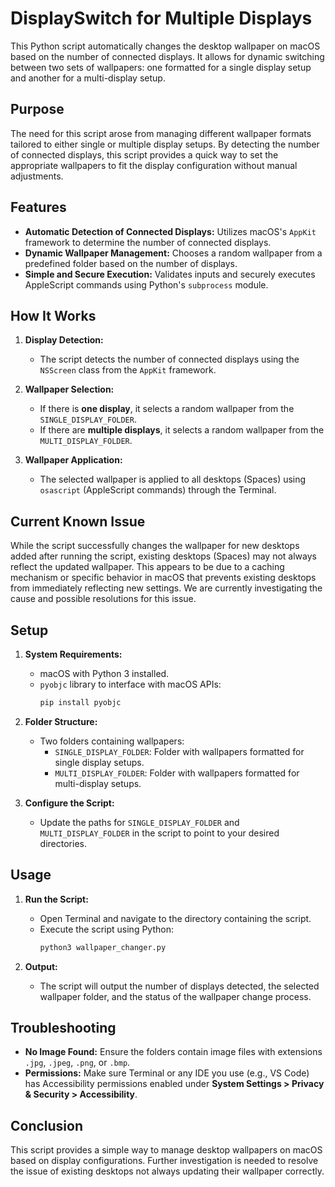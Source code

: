 # DisplaySwitch for Multiple Displays

This Python script automatically changes the desktop wallpaper on macOS based on the number of connected displays. It allows for dynamic switching between two sets of wallpapers: one formatted for a single display setup and another for a multi-display setup.

## Purpose

The need for this script arose from managing different wallpaper formats tailored to either single or multiple display setups. By detecting the number of connected displays, this script provides a quick way to set the appropriate wallpapers to fit the display configuration without manual adjustments.

## Features

- **Automatic Detection of Connected Displays:** Utilizes macOS's `AppKit` framework to determine the number of connected displays.
- **Dynamic Wallpaper Management:** Chooses a random wallpaper from a predefined folder based on the number of displays.
- **Simple and Secure Execution:** Validates inputs and securely executes AppleScript commands using Python's `subprocess` module.

## How It Works

1. **Display Detection:**
   - The script detects the number of connected displays using the `NSScreen` class from the `AppKit` framework.
   
2. **Wallpaper Selection:**
   - If there is **one display**, it selects a random wallpaper from the `SINGLE_DISPLAY_FOLDER`.
   - If there are **multiple displays**, it selects a random wallpaper from the `MULTI_DISPLAY_FOLDER`.

3. **Wallpaper Application:**
   - The selected wallpaper is applied to all desktops (Spaces) using `osascript` (AppleScript commands) through the Terminal.

## Current Known Issue

While the script successfully changes the wallpaper for new desktops added after running the script, existing desktops (Spaces) may not always reflect the updated wallpaper. This appears to be due to a caching mechanism or specific behavior in macOS that prevents existing desktops from immediately reflecting new settings. We are currently investigating the cause and possible resolutions for this issue.

## Setup

1. **System Requirements:**
   - macOS with Python 3 installed.
   - `pyobjc` library to interface with macOS APIs:
     ```bash
     pip install pyobjc
     ```

2. **Folder Structure:**
   - Two folders containing wallpapers:
     - `SINGLE_DISPLAY_FOLDER`: Folder with wallpapers formatted for single display setups.
     - `MULTI_DISPLAY_FOLDER`: Folder with wallpapers formatted for multi-display setups.

3. **Configure the Script:**
   - Update the paths for `SINGLE_DISPLAY_FOLDER` and `MULTI_DISPLAY_FOLDER` in the script to point to your desired directories.

## Usage

1. **Run the Script:**
   - Open Terminal and navigate to the directory containing the script.
   - Execute the script using Python:
     ```bash
     python3 wallpaper_changer.py
     ```
   
2. **Output:**
   - The script will output the number of displays detected, the selected wallpaper folder, and the status of the wallpaper change process.


## Troubleshooting

- **No Image Found:** Ensure the folders contain image files with extensions `.jpg`, `.jpeg`, `.png`, or `.bmp`.
- **Permissions:** Make sure Terminal or any IDE you use (e.g., VS Code) has Accessibility permissions enabled under **System Settings > Privacy & Security > Accessibility**.

## Conclusion

This script provides a simple way to manage desktop wallpapers on macOS based on display configurations. Further investigation is needed to resolve the issue of existing desktops not always updating their wallpaper correctly.



